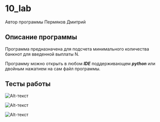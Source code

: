 # 10_lab
Автор программы Пермяков Дмитрий

## Описание программы
Программа предназначена для подсчета минимального количества банкнот для введенной выплаты N.

Программу можно открыть в любом ***IDE*** поддерживающем ***python*** или двойным нажатием на сам файл программы.

## Тесты работы 

![Alt-текст](https://sun9-67.userapi.com/impg/dxQUGlImSKr2hHI8eYNR9Evvor_Wn5j3g-16qw/w_Vik0ulxkU.jpg?size=433x59&quality=96&sign=9d25462a5a6bf34e7599336d2c1521a0&type=album)

![Alt-текст](https://sun9-14.userapi.com/impg/T0wgU0AJnz8H_BI2_UrW_RIorzbw-Ei9ZHg5Pg/0hyBOaB7qmQ.jpg?size=428x107&quality=96&sign=eadbd0b002782d7df6f4ec460aaae46e&type=album)

![Alt-текст](https://sun9-9.userapi.com/impg/NdhTZgKNHLqfBv1WmZJE-mutql-0Pj9ZlveGNg/aqu9nB8wLII.jpg?size=420x60&quality=96&sign=f6554ec98b4a59c483552357d676ff10&type=album)
